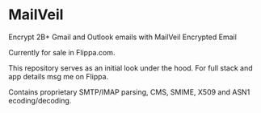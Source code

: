 # MailVeil
Encrypt 2B+ Gmail and Outlook emails with MailVeil Encrypted Email

Currently for sale in Flippa.com.

This repository serves as an initial look under the hood. For full stack and app details msg me on Flippa.

Contains proprietary SMTP/IMAP parsing, CMS, SMIME, X509 and ASN1 ecoding/decoding.

